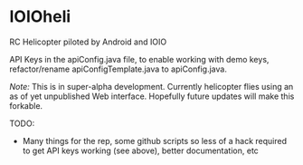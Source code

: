 IOIOheli
========

RC Helicopter piloted by Android and IOIO

API Keys in the apiConfig.java file, to enable working with demo keys, refactor/rename apiConfigTemplate.java to apiConfig.java. 

*Note:* This is in super-alpha development. Currently helicopter flies using an as of yet unpublished Web interface. Hopefully future updates will make this forkable.

TODO:

- Many things for the rep, some github scripts so less of a hack required to get API keys working (see above), better documentation, etc

